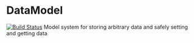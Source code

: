 # DataModel
[![Build Status](https://travis-ci.org/Ellie42/DataModel.svg)](https://travis-ci.org/Ellie42/DataModel)
Model system for storing arbitrary data and safely setting and getting data


